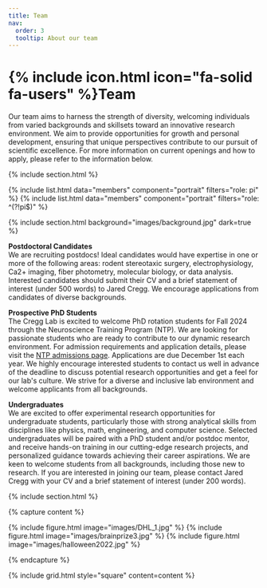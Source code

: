 ```yaml
---
title: Team
nav:
  order: 3
  tooltip: About our team
---
```


# {% include icon.html icon="fa-solid fa-users" %}Team

Our team aims to harness the strength of diversity, welcoming individuals from varied backgrounds and skillsets toward an innovative research environment. We aim to provide opportunities for growth and personal development, ensuring that unique perspectives contribute to our pursuit of scientific excellence. For more information on current openings and how to apply, please refer to the information below.

{% include section.html %}

{% include list.html data="members" component="portrait" filters="role: pi" %}
{% include list.html data="members" component="portrait" filters="role: ^(?!pi$)" %}

{% include section.html background="images/background.jpg" dark=true %}

**Postdoctoral Candidates**<br>
We are recruiting postdocs! Ideal candidates would have expertise in one or more of the following areas: rodent stereotaxic surgery, electrophysiology, Ca2+ imaging, fiber photometry, molecular biology, or data analysis. Interested candidates should submit their CV and a brief statement of interest (under 500 words) to Jared Cregg. We encourage applications from candidates of diverse backgrounds. 

**Prospective PhD Students**<br>
The Cregg Lab is excited to welcome PhD rotation students for Fall 2024 through the Neuroscience Training Program (NTP). We are looking for passionate students who are ready to contribute to our dynamic research environment. For admission requirements and application details, please visit the [NTP admissions page](https://ntp.neuroscience.wisc.edu/admissions/). Applications are due December 1st each year. We highly encourage interested students to contact us well in advance of the deadline to discuss potential research opportunities and get a feel for our lab's culture. We strive for a diverse and inclusive lab environment and welcome applicants from all backgrounds.

**Undergraduates**<br>
We are excited to offer experimental research opportunities for undergraduate students, particularly those with strong analytical skills from disciplines like physics, math, engineering, and computer science. Selected undergraduates will be paired with a PhD student and/or postdoc mentor, and receive hands-on training in our cutting-edge research projects, and personalized guidance towards achieving their career aspirations. We are keen to welcome students from all backgrounds, including those new to research. If you are interested in joining our team, please contact Jared Cregg with your CV and a brief statement of interest (under 200 words).


{% include section.html %}

{% capture content %}

{% include figure.html image="images/DHL_1.jpg" %}
{% include figure.html image="images/brainprize3.jpg" %}
{% include figure.html image="images/halloween2022.jpg" %}

{% endcapture %}

{% include grid.html style="square" content=content %}
